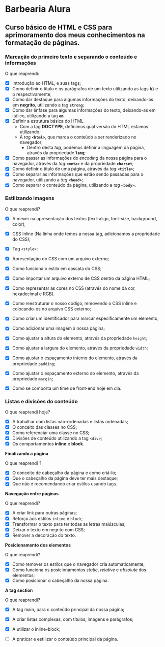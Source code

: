 # Barbearia Alura

## Curso básico de HTML e CSS para aprimoramento dos meus conhecimentos na formatação de páginas.



###  Marcação do primeiro texto e separando o conteúdo e informações

O que reaprendi:

- [x] Introdução ao HTML, e suas tags;
- [x] Como definir o título e os parágrafos de um texto utilizando as tags **`h1`** e p respectivamente;
- [x] Como dar destaque para algumas informações do texto, deixando-as em **negrito**, utilizando a tag **`strong`**;
- [x] Como dar ênfase para algumas informações do texto, deixando-as em itálico, utilizando a tag **`em`**.
- [x] Definir a estrutura básica do HTML
   - Com a tag **DOCTYPE**, definimos qual versão do HTML estamos utilizando: 
   - A *tag* **`<html>`**, que marca o conteúdo a ser renderizado no navegador;
     	- Dentro desta *tag*, podemos definir a linguagem da página, através da propriedade **`lang`**;
- [x] Como passar as informações do *encoding* da nossa página para o navegador, através da *tag* **`<meta>`** e da propriedade **`charset`**;
- [x] Como definir o título de uma página, através da *tag* **`<title>`**;
- [x] Como separar as informações que estão sendo passadas para o navegador, utilizando a *tag* **`<head>`**;
- [x] Como separar o conteúdo da página, utilizando a *tag* **`<body>`**.

### Estilizando imagens 

O que reaprendi?

- [x] A mexer na apresentação dos textos (text-align, font-size, background, color);
- [x] CSS Inline (Na linha onde temos a nossa tag, adicionamos a propriedade do CSS);
- [x] Tag `<style>`; 
- [x] Apresentação do CSS com um arquivo externo;
- [x] Como funciona o estilo em cascata do CSS;
- [x] Como importar um arquivo externo de CSS dentro da página HTML;
- [x] Como representar as cores no CSS (através do nome da cor, hexadecimal e RGB).

- [x] Como reestruturar o nosso código, removendo o CSS inline e colocando-os no arquivo CSS externo;
- [x] Como criar um identificador para marcar especificamente um elemento;
- [x] Como adicionar uma imagem à nossa página;
- [x] Como ajustar a altura do elemento, através da propriedade `height`;
- [x] Como ajustar a largura do elemento, através da propriedade `width`;
- [x] Como ajustar o espaçamento interno do elemento, através da propriedade `padding`;
- [x] Como ajustar o espaçamento externo do elemento, através da propriedade `margin`;
- [x] Como se comporta um time de front-end hoje em dia.

### Listas e divisões do conteúdo

O que reaprendi hoje?

- [x] A trabalhar com listas não-ordenadas e listas ordenadas;
- [x] O conceito das classes no CSS;
- [x] Como referenciar uma classe no CSS;
- [x] Divisões de conteúdo utilizando a tag `<div>`;
- [x] Os comportamentos **inline** e **block**.

**Finalizando a página**

O que reaprendi ?

- [x] O conceito de cabeçalho da página e como criá-lo;
- [x] Que o cabeçalho da página deve ter mais destaque;
- [x] Que não é recomendando criar estilos usando tags.

**Navegação entre páginas**

O que reaprendi?

- [x] A criar link para outras páginas;
- [x] Reforço aos estilos `inline` e `block`;
- [x] Transformar o texto para ter todas as letras  maiúsculas;
- [x] Deixar o texto em negrito com CSS;
- [x] Remover a decoração do texto.

**Posicionamento dos elementos**

O que reaprendi?

- [x] Como remover os estilos que o navegador cria automaticamente;
- [x] Como funciona os posicionamentos *static*, *relative* e *absolute* dos elementos;
- [x] Como posicionar o cabeçalho da nossa página.

**A tag section**

O que reaprendi?

- [x] A tag main, para o conteúdo principal da nossa página;
- [x] A criar listas complexas, com títulos, imagens e parágrafos;
- [x] A utilizar o inline-block;
- [ ] A praticar e estilizar o conteúdo principal da página.

